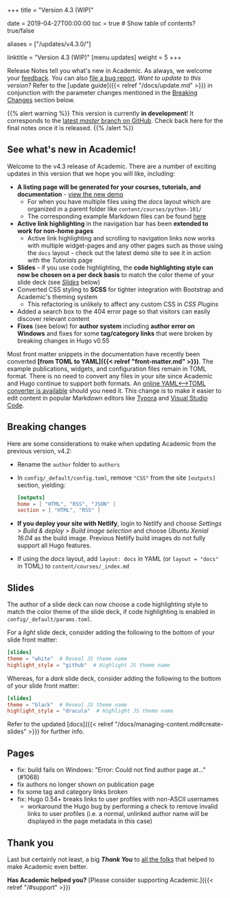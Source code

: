 +++
title = "Version 4.3 (WIP)"

date = 2019-04-27T00:00:00
toc = true  # Show table of contents? true/false

aliases = ["/updates/v4.3.0/"]

linktitle = "Version 4.3 (WIP)"
[menu.updates]
  weight = 5
+++

Release Notes tell you what's new in Academic. As always, we welcome your [feedback](https://github.com/gcushen/hugo-academic/issues). You can also [file a bug report](https://github.com/gcushen/hugo-academic/issues). *Want to update to this version?* Refer to the [update guide]({{< relref "/docs/update.md" >}}) in conjunction with the parameter changes mentioned in the [Breaking Changes](#breaking-changes) section below.

{{% alert warning %}}
This version is currently **in development**! It corresponds to the [latest *master* branch on GitHub](https://github.com/gcushen/hugo-academic). Check back here for the final notes once it is released.
{{% /alert %}}

## See what's new in Academic!

Welcome to the v4.3 release of Academic. There are a number of exciting updates in this version that we hope you will like, including:

- **A listing page will be generated for your courses, tutorials, and documentation** - [view the new demo](https://academic-demo.netlify.com/courses/)
  - For when you have multiple files using the *docs* layout which are organized in a parent folder like `content/courses/python-101/`
  - The corresponding example Markdown files can be found [here](https://github.com/gcushen/hugo-academic/tree/master/exampleSite/content/courses)
- **Active link highlighting** in the navigation bar has been **extended to work for non-home pages**
  - Active link highlighting and scrolling to navigation links now works with multiple widget-pages and any other pages such as those using the `docs` layout - check out the latest demo site to see it in action with the *Tutorials* page
- **Slides** - if you use code highlighting, the **code highlighting style can now be chosen on a per deck basis** to match the color theme of your slide deck (see [*Slides*](#slides) below)
- Converted CSS styling to **SCSS** for tighter integration with Bootstrap and Academic's theming system
  - This refactoring is unlikely to affect any custom CSS in *CSS Plugins*
- Added a search box to the 404 error page so that visitors can easily discover relevant content
- **Fixes** (see below) for **author system** including **author error on Windows** and fixes for some **tag/category links** that were broken by breaking changes in Hugo v0.55

Most front matter snippets in the documentation have recently been converted **[from TOML to YAML]({{< relref "front-matter.md" >}})**. The example publications, widgets, and configuration files remain in TOML format. There is no need to convert any files in your site since Academic and Hugo continue to support both formats. An [online YAML<-->TOML converter is available](https://toolkit.site/format.html) should you need it. This change is to make it easier to edit content in popular Markdown editors like [Typora](https://www.typora.io) and [Visual Studio Code](https://code.visualstudio.com).

## Breaking changes

Here are some considerations to make when updating Academic from the previous version, v4.2:

- Rename the `author` folder to `authors`
- In `config/_default/config.toml`, remove `"CSS"` from the site `[outputs]` section, yielding:

    ```toml
    [outputs]
    home = [ "HTML", "RSS", "JSON" ]
    section = [ "HTML", "RSS" ]
    ```

- **If you deploy your site with Netlify**, login to Netlify and choose *Settings > Build & deploy > Build image selection* and choose *Ubuntu Xenial 16.04* as the build image. Previous Netlify build images do not fully support all Hugo features.
- If using the *docs* layout, add `layout: docs` in YAML (or `layout = "docs"` in TOML) to `content/courses/_index.md`

## Slides

The author of a slide deck can now choose a code highlighting style to match the color theme of the slide deck, if code highlighting is enabled in `config/_default/params.toml`.

For a *light* slide deck, consider adding the following to the bottom of your slide front matter:

```toml
[slides]
theme = "white"  # Reveal JS theme name
highlight_style = "github"  # Highlight JS theme name
```

Whereas, for a *dark* slide deck, consider adding the following to the bottom of your slide front matter:

```toml
[slides]
theme = "black"  # Reveal JS theme name
highlight_style = "dracula"  # Highlight JS theme name
```

Refer to the updated [docs]({{< relref "/docs/managing-content.md#create-slides" >}}) for further info.

## Pages

- fix: build fails on Windows: "Error: Could not find author page at..." (#1068)
- fix authors no longer shown on publication page
- fix some tag and category links broken
- fix: Hugo 0.54+ breaks links to user profiles with non-ASCII usernames
  - workaround the Hugo bug by performing a check to remove invalid links to user profiles (i.e. a normal, unlinked author name will be displayed in the page metadata in this case)

## Thank you

Last but certainly not least, a big **_Thank You_** to [all the folks](https://github.com/gcushen/hugo-academic/graphs/contributors) that helped to make Academic even better.

**Has Academic helped you?** [Please consider supporting Academic.]({{< relref "/#support" >}})
